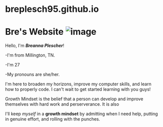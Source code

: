# breplesch95.github.io

# Bre's Website ![image](https://user-images.githubusercontent.com/123974055/215583382-abdc5eb7-a1e0-4ed7-aa27-2077e2c8cfe0.png)


Hello, I'm ***Breanna Plescher***!

-I'm from Millington, TN. 

-I'm 27

-My pronouns are she/her.

I'm here to broaden my horizons, improve my computer skills, and learn how to properly code. I can't wait to get started learning with you guys!

Growth Mindset is the belief that a person can develop and improve themselves with hard work and perserverance. It is also 

I'll keep *myself* in a **growth mindset** by admitting when I need help, putting in genuine effort, 
and rolling with the punches.
